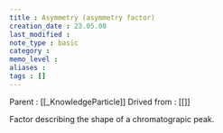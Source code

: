 ```yaml
---
title : Asymmetry (asymmetry factor)
creation_date : 23.05.08
last_modified :
note_type : basic
category :
memo_level :
aliases : 
tags : []
---
```


Parent : [[_KnowledgeParticle]]
Drived from : [[]]

Factor describing the shape of a chromatograpic peak.